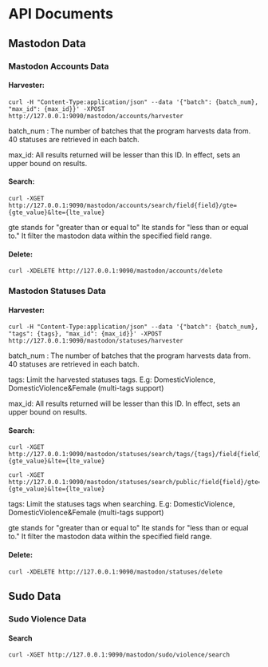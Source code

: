 # API Documents

## Mastodon Data

### Mastodon Accounts Data

#### Harvester:

```shell
curl -H "Content-Type:application/json" --data '{"batch": {batch_num}, "max_id": {max_id}}' -XPOST http://127.0.0.1:9090/mastodon/accounts/harvester
```

batch_num : The number of batches that the program harvests data from. 40 statuses are retrieved in each batch.

max_id: All results returned will be lesser than this ID. In effect, sets an upper bound on results.

#### Search:

```shell
curl -XGET http://127.0.0.1:9090/mastodon/accounts/search/field{field}/gte={gte_value}&lte={lte_value}
```

gte stands for "greater than or equal to"
lte stands for "less than or equal to." 
It filter the mastodon data within the specified field range.

#### Delete:

```shell
curl -XDELETE http://127.0.0.1:9090/mastodon/accounts/delete
```

### Mastodon Statuses Data

#### Harvester:

```shell
curl -H "Content-Type:application/json" --data '{"batch": {batch_num}, "tags": {tags}, "max_id": {max_id}}' -XPOST http://127.0.0.1:9090/mastodon/statuses/harvester
```

batch_num : The number of batches that the program harvests data from. 40 statuses are retrieved in each batch.

tags: Limit the harvested statuses tags. E.g: DomesticViolence, DomesticViolence&Female (multi-tags support)

max_id: All results returned will be lesser than this ID. In effect, sets an upper bound on results.

#### Search:

```shell
curl -XGET http://127.0.0.1:9090/mastodon/statuses/search/tags/{tags}/field{field}/gte={gte_value}&lte={lte_value}
```

```shell
curl -XGET http://127.0.0.1:9090/mastodon/statuses/search/public/field{field}/gte={gte_value}&lte={lte_value}
```

tags: Limit the statuses tags when searching. E.g: DomesticViolence, DomesticViolence&Female (multi-tags support)

gte stands for "greater than or equal to"
lte stands for "less than or equal to." 
It filter the mastodon data within the specified field range.

#### Delete:

```shell
curl -XDELETE http://127.0.0.1:9090/mastodon/statuses/delete
```

## Sudo Data

### Sudo Violence Data

#### Search

```shell
curl -XGET http://127.0.0.1:9090/mastodon/sudo/violence/search
```